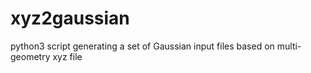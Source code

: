 # xyz2gaussian
python3 script generating a set of Gaussian input files based on multi-geometry xyz file

